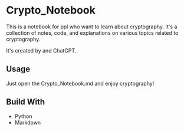 # Crypto_Notebook
This is a notebook for ppl who want to learn about cryptography. It's a collection of notes, code, and explanations on various topics related to cryptography.

It's created by [<NAME>](https://github.com/CX330Blake) and ChatGPT. 

## Usage
Just open the Crypto_Notebook.md and enjoy cryptography!

## Build With
- Python
- Markdown